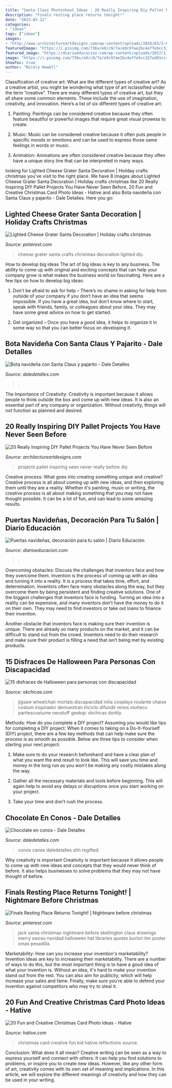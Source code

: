 ```yaml
---
title: "Santa Claus Photoshoot Ideas : 20 Really Inspiring Diy Pallet Projects You Have Never Seen Before"
description: "Finals resting place returns tonight!"
date: "2023-02-12"
categories:
- "ideas"
tags: ["ideas"]
images:
- "http://www.architectureartdesigns.com/wp-content/uploads/2016/03/2-63.jpg"
featuredImage: "https://i.pinimg.com/736x/e9/c9/7a/e9c97ae2bc4effe9cc327ad01cc4e781.jpg"
featured_image: "https://diarioeducacion.com/wp-content/uploads/2017/11/puertas-21.jpg"
image: "https://i.pinimg.com/736x/e9/c9/7a/e9c97ae2bc4effe9cc327ad01cc4e781.jpg"
ShowToc: true
author: "Nicola Howell"
---
```



Classification of creative art: What are the different types of creative art?
As a creative artist, you might be wondering what type of art isclassified under the term “creative”. There are many different types of creative art, but they all share some common elements. These include the use of imagination, creativity, and innovation. Here’s a list of six different types of creative art:
1. Painting: Paintings can be considered creative because they often feature beautiful or powerful images that require great visual prowess to create.

2. Music: Music can be considered creative because it often puts people in specific moods or emotions and can be used to express those same feelings in words or music.

3. Animation: Animations are often considered creative because they often have a unique story line that can be interpreted in many ways.


	

		
looking for Lighted Cheese Grater Santa Decoration | Holiday crafts christmas you've visit to the right place. We have 8 Images about Lighted Cheese Grater Santa Decoration | Holiday crafts christmas like 20 Really Inspiring DIY Pallet Projects You Have Never Seen Before, 20 Fun and Creative Christmas Card Photo Ideas - Hative and also Bota navideña con Santa Claus y pajarito - Dale Detalles. Here you go:
		
    
## Lighted Cheese Grater Santa Decoration | Holiday Crafts Christmas

<img loading=lazy src="https://i.pinimg.com/736x/e9/c9/7a/e9c97ae2bc4effe9cc327ad01cc4e781.jpg" onerror="this.onerror=null;this.src='https://tse2.mm.bing.net/th?id=OIP.Od1XLC7kVSiB9vRneHa_VQHaJ4&amp;pid=15.1';" alt="Lighted Cheese Grater Santa Decoration | Holiday crafts christmas">

_Source: pinterest.com_

>cheese grater santa crafts christmas decoration lighted diy. 

	

How to develop big ideas
The art of big ideas is key to any business. The ability to come up with original and exciting concepts that can help your company grow is what makes the business world so fascinating. Here are a few tips on how to develop big ideas:
1. Don’t be afraid to ask for help – There’s no shame in asking for help from outside of your company if you don’t have an idea that seems impossible. If you have a great idea, but don’t know where to start, speak with friends, family, or colleagues about your idea. They may have some great advice on how to get started.

2. Get organized – Once you have a good idea, it helps to organize it in some way so that you can better focus on developing it.

    
## Bota Navideña Con Santa Claus Y Pajarito - Dale Detalles

<img loading=lazy src="https://www.daledetalles.com/wp-content/uploads/2016/09/bota-con-santa3.jpg" onerror="this.onerror=null;this.src='https://tse2.mm.bing.net/th?id=OIP.eCZN26EVgithwWu8_VdsBQHaKf&amp;pid=15.1';" alt="Bota navideña con Santa Claus y pajarito - Dale Detalles">

_Source: daledetalles.com_

>. 

	

The Importance of Creativity:
Creativity is important because it allows people to think outside the box and come up with new ideas. It is also an essential part of any company or organization. Without creativity, things will not function as planned and desired.

    
## 20 Really Inspiring DIY Pallet Projects You Have Never Seen Before

<img loading=lazy src="http://www.architectureartdesigns.com/wp-content/uploads/2016/03/2-63.jpg" onerror="this.onerror=null;this.src='https://tse3.mm.bing.net/th?id=OIP.uHtefiEliy9lykaeOb8fHAHaNd&amp;pid=15.1';" alt="20 Really Inspiring DIY Pallet Projects You Have Never Seen Before">

_Source: architectureartdesigns.com_

>projects pallet inspiring seen never really before diy. 

	

Creative process: What goes into creating something unique and creative?
Creative process is all about coming up with new ideas, and then exploring them until they are a reality. Whether it's painting, music or writing, the creative process is all about making something that you may not have thought possible. It can be a lot of fun, and can lead to some amazing results.

    
## Puertas Navideñas, Decoración Para Tu Salón | Diario Educación

<img loading=lazy src="https://diarioeducacion.com/wp-content/uploads/2017/11/puertas-21.jpg" onerror="this.onerror=null;this.src='https://tse4.mm.bing.net/th?id=OIP.O_5o0dP73z6y-pwoyeUAeQHaLI&amp;pid=15.1';" alt="Puertas navideñas, decoración para tu salón | Diario Educación">

_Source: diarioeducacion.com_

>. 

	

Overcoming obstacles: Discuss the challenges that inventors face and how they overcome them.
Invention is the process of coming up with an idea and turning it into a reality. It is a process that takes time, effort, and determination. Inventors often face many obstacles along the way, but they overcome them by being persistent and finding creative solutions.
One of the biggest challenges that inventors face is funding. Turning an idea into a reality can be expensive, and many inventors don’t have the money to do it on their own. They may need to find investors or take out loans to finance their invention.

Another obstacle that inventors face is making sure their invention is unique. There are already so many products on the market, and it can be difficult to stand out from the crowd. Inventors need to do their research and make sure their product is filling a need that isn’t being met by existing products.

    
## 15 Disfraces De Halloween Para Personas Con Discapacidad

<img loading=lazy src="https://www.okchicas.com/wp-content/uploads/2016/10/g9wgwyjm.jpg" onerror="this.onerror=null;this.src='https://tse1.mm.bing.net/th?id=OIP.ATp3Si5vX8oPiRKpBLtUogHaJ4&amp;pid=15.1';" alt="15 disfraces de Halloween para personas con discapacidad">

_Source: okchicas.com_

>jigsaw wheelchair mortais discapacidad niña cosplays roulante chaise costum inspirador demuestran triciclo difundir renos muñeco partiescostume neostuff geekqc okchicas dorkly. 

	

Methods: How do you complete a DIY project?
Assuming you would like tips for completing a DIY project: 
When it comes to taking on a Do-It-Yourself (DIY) project, there are a few key methods that can help make sure the process is as smooth as possible. Below are three tips to consider when starting your next project:

1. Make sure to do your research beforehand and have a clear plan of what you want the end result to look like. This will save you time and money in the long run as you won’t be making any costly mistakes along the way.

2. Gather all the necessary materials and tools before beginning. This will again help to avoid any delays or disruptions once you start working on your project.

3. Take your time and don’t rush the process.

    
## Chocolate En Conos - Dale Detalles

<img loading=lazy src="https://i0.wp.com/www.daledetalles.com/wp-content/uploads/2016/09/chocolate-en-cono12.jpg" onerror="this.onerror=null;this.src='https://tse3.mm.bing.net/th?id=OIP.6mKE8MAIlMaXNpL-oRxofgHaLG&amp;pid=15.1';" alt="Chocolate en conos - Dale Detalles">

_Source: daledetalles.com_

>conos canes daledetalles shh regifted. 

	

Why creativity is important
Creativity is important because it allows people to come up with new ideas and concepts that they would never think of before. It also helps businesses to solve problems that they may not have thought of before.

    
## Finals Resting Place Returns Tonight! | Nightmare Before Christmas

<img loading=lazy src="https://i.pinimg.com/736x/8a/dd/ea/8addea6af9cdca89eb67142e289be10e--merry-christmas-to-all-christmas-mugs.jpg" onerror="this.onerror=null;this.src='https://tse2.mm.bing.net/th?id=OIP.AdgeZoejBTSqJGyWZp1x7AAAAA&amp;pid=15.1';" alt="Finals Resting Place Returns Tonight! | Nightmare before christmas">

_Source: pinterest.com_

>jack santa christmas nightmare before skellington claus drawings merry swosu navidad halloween hat libraries quotes burton tim poster xmas pesadilla. 

	

Marketability: How can you increase your invention's marketability?
Invention ideas are key to increasing their marketability. There are a number of ways to do this, but the most important thing is to have a good idea of what your invention is. Without an idea, it's hard to make your invention stand out from the rest. You can also aim for publicity, which will help increase your sales and fame. Finally, make sure you're able to defend your invention against competitors who may try to steal it.

    
## 20 Fun And Creative Christmas Card Photo Ideas - Hative

<img loading=lazy src="https://hative.com/wp-content/uploads/2014/11/christmas-card-photo-ideas/3-christmas-card-photo-ideas.jpg" onerror="this.onerror=null;this.src='https://tse4.mm.bing.net/th?id=OIP.G0ebp9ssW7UpICKmakmS1QHaLG&amp;pid=15.1';" alt="20 Fun and Creative Christmas Card Photo Ideas - Hative">

_Source: hative.com_

>christmas card creative fun kid hative reflections source. 

	

Conclusion: What does it all mean?
Creative writing can be seen as a way to express yourself and connect with others. It can help you find solutions to problems, or inspire you to create new ideas. However, like any other form of art, creativity comes with its own set of meaning and implications. In this article, we will explore the different meanings of creativity and how they can be used in your writing.

